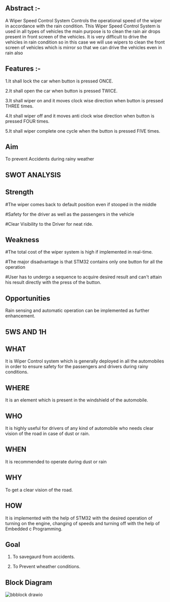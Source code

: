 ## Abstract :-
A Wiper Speed Control System Controls the operational speed of the wiper in accordance with the rain condition. This Wiper Speed Control System is used in all types of vehicles the main purpose is to clean the rain air drops present in front screen of the vehicles. It is very difficult to drive the vehicles in rain condition so in this case we will use wipers to clean the front screen of vehicles which is mirror so that we can drive the vehicles even in rain also

## Features :-
1.It shall lock the car when button is pressed ONCE.

2.It shall open the car when button is pressed TWICE.

3.It shall wiper on and it moves clock wise direction when button is pressed THREE times.

4.It shall wiper off and it moves anti clock wise direction when button is pressed FOUR times.

5.It shall wiper complete one cycle when the button is pressed FIVE times.

## Aim 
To prevent Accidents during rainy weather

## SWOT ANALYSIS

## Strength

#The wiper comes back to default position even if stooped in the middle

#Safety for the driver as well as the passengers in the vehicle

#Clear Visibility to the Driver for neat ride.

## Weakness

#The total cost of the wiper system is high if implemented in real-time.

#The major disadvantage is that STM32 contains only one button for all the operation

#User has to undergo a sequence to acquire desired result and can't attain his result directly with the press of the button.

## Opportunities

 Rain sensing and automatic operation can be implemented as further enhancement.

## 5WS AND 1H

## WHAT

It is Wiper Control system which is generally deployed in all the automobiles in order to ensure safety for the passengers and drivers during rainy conditions.

## WHERE

It is an element which is present in the windshield of the automobile.

## WHO

It is highly useful for drivers of any kind of automobile who needs clear vision of the road in case of dust or rain.

## WHEN

It is recommended to operate during dust or rain

## WHY

To get a clear vision of the road.

## HOW

It is implemented with the help of STM32 with the desired operation of turning on the engine, changing of speeds and turning off with the help of Embedded c Programming.
## Goal
1. To savegaurd  from accidents.

2. To Prevent wheather conditions.


## Block Diagram

![bbblock drawio](https://user-images.githubusercontent.com/68462123/167984421-07c6bd73-eee2-4fa9-bbc4-234f08e239c1.png)



